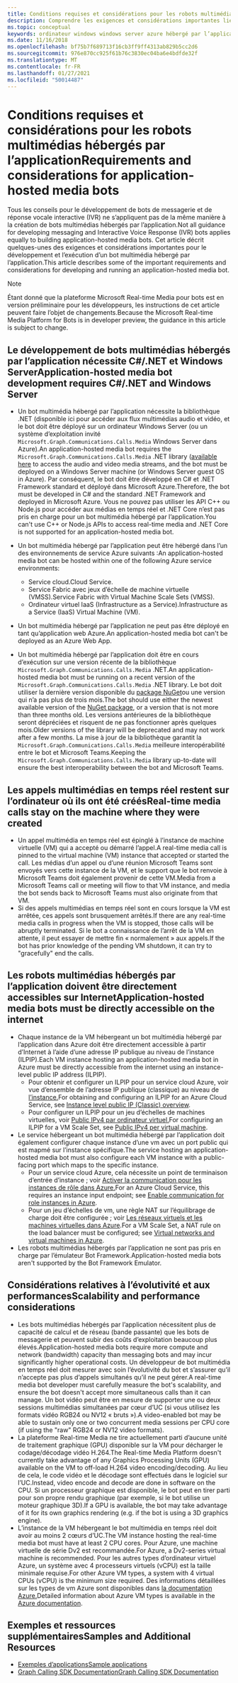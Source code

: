 ```yaml
---
title: Conditions requises et considérations pour les robots multimédias hébergés par l’application
description: Comprendre les exigences et considérations importantes liées à la création de bots multimédias hébergés par l’application pour Microsoft Teams.
ms.topic: conceptual
keywords: ordinateur windows windows server azure hébergé par l’application
ms.date: 11/16/2018
ms.openlocfilehash: bf75b7f689713f16cb3ff9ff4313ab829b5cc2d6
ms.sourcegitcommit: 976e870cc925f61b76c3830ec04ba6e4bdfde32f
ms.translationtype: MT
ms.contentlocale: fr-FR
ms.lasthandoff: 01/27/2021
ms.locfileid: "50014487"
---
```

# <a name="requirements-and-considerations-for-application-hosted-media-bots"></a><span data-ttu-id="215aa-104">Conditions requises et considérations pour les robots multimédias hébergés par l’application</span><span class="sxs-lookup"><span data-stu-id="215aa-104">Requirements and considerations for application-hosted media bots</span></span>

<span data-ttu-id="215aa-105">Tous les conseils pour le développement de bots de messagerie et de réponse vocale interactive (IVR) ne s’appliquent pas de la même manière à la création de bots multimédias hébergés par l’application.</span><span class="sxs-lookup"><span data-stu-id="215aa-105">Not all guidance for developing messaging and Interactive Voice Response (IVR) bots applies equally to building application-hosted media bots.</span></span> <span data-ttu-id="215aa-106">Cet article décrit quelques-unes des exigences et considérations importantes pour le développement et l’exécution d’un bot multimédia hébergé par l’application.</span><span class="sxs-lookup"><span data-stu-id="215aa-106">This article describes some of the important requirements and considerations for developing and running an application-hosted media bot.</span></span>

> [!NOTE]
> <span data-ttu-id="215aa-107">Étant donné que la plateforme Microsoft Real-time Media pour bots est en version préliminaire pour les développeurs, les instructions de cet article peuvent faire l’objet de changements.</span><span class="sxs-lookup"><span data-stu-id="215aa-107">Because the Microsoft Real-time Media Platform for Bots is in developer preview, the guidance in this article is subject to change.</span></span>

## <a name="application-hosted-media-bot-development-requires-cnet-and-windows-server"></a><span data-ttu-id="215aa-108">Le développement de bots multimédias hébergés par l’application nécessite C#/.NET et Windows Server</span><span class="sxs-lookup"><span data-stu-id="215aa-108">Application-hosted media bot development requires C#/.NET and Windows Server</span></span>

- <span data-ttu-id="215aa-109">Un bot multimédia hébergé par l’application nécessite la bibliothèque .NET (disponible ici pour accéder aux flux multimédias audio et vidéo, et le bot doit être déployé sur un ordinateur Windows Server (ou un système d’exploitation invité `Microsoft.Graph.Communications.Calls.Media` Windows Server dans Azure).[](https://www.nuget.org/packages/Microsoft.Graph.Communications.Calls.Media/)</span><span class="sxs-lookup"><span data-stu-id="215aa-109">An application-hosted media bot requires the `Microsoft.Graph.Communications.Calls.Media` .NET library ([available here](https://www.nuget.org/packages/Microsoft.Graph.Communications.Calls.Media/) to access the audio and video media streams, and the bot must be deployed on a Windows Server machine (or Windows Server guest OS in Azure).</span></span> <span data-ttu-id="215aa-110">Par conséquent, le bot doit être développé en C# et .NET Framework standard et déployé dans Microsoft Azure.</span><span class="sxs-lookup"><span data-stu-id="215aa-110">Therefore, the bot must be developed in C# and the standard .NET Framework and deployed in Microsoft Azure.</span></span> <span data-ttu-id="215aa-111">Vous ne pouvez pas utiliser les API C++ ou Node.js pour accéder aux médias en temps réel et .NET Core n’est pas pris en charge pour un bot multimédia hébergé par l’application.</span><span class="sxs-lookup"><span data-stu-id="215aa-111">You can't use C++ or Node.js APIs to access real-time media and .NET Core is not supported for an application-hosted media bot.</span></span>

- <span data-ttu-id="215aa-112">Un bot multimédia hébergé par l’application peut être hébergé dans l’un des environnements de service Azure suivants :</span><span class="sxs-lookup"><span data-stu-id="215aa-112">An application-hosted media bot can be hosted within one of the following Azure service environments:</span></span>
  - <span data-ttu-id="215aa-113">Service cloud.</span><span class="sxs-lookup"><span data-stu-id="215aa-113">Cloud Service.</span></span>
  - <span data-ttu-id="215aa-114">Service Fabric avec jeux d’échelle de machine virtuelle (VMSS).</span><span class="sxs-lookup"><span data-stu-id="215aa-114">Service Fabric with Virtual Machine Scale Sets (VMSS).</span></span>
  - <span data-ttu-id="215aa-115">Ordinateur virtuel IaaS (Infrastructure as a Service).</span><span class="sxs-lookup"><span data-stu-id="215aa-115">Infrastructure as a Service (IaaS) Virtual Machine (VM).</span></span>  
  
- <span data-ttu-id="215aa-116">Un bot multimédia hébergé par l’application ne peut pas être déployé en tant qu’application web Azure.</span><span class="sxs-lookup"><span data-stu-id="215aa-116">An application-hosted media bot can't be deployed as an Azure Web App.</span></span>

- <span data-ttu-id="215aa-117">Un bot multimédia hébergé par l’application doit être en cours d’exécution sur une version récente de la bibliothèque `Microsoft.Graph.Communications.Calls.Media` .NET.</span><span class="sxs-lookup"><span data-stu-id="215aa-117">An application-hosted media bot must be running on a recent version of the `Microsoft.Graph.Communications.Calls.Media` .NET library.</span></span> <span data-ttu-id="215aa-118">Le bot doit utiliser la dernière version disponible du [package NuGet](https://www.nuget.org/packages/Microsoft.Graph.Communications.Calls.Media/)ou une version qui n’a pas plus de trois mois.</span><span class="sxs-lookup"><span data-stu-id="215aa-118">The bot should use either the newest available version of the [NuGet package](https://www.nuget.org/packages/Microsoft.Graph.Communications.Calls.Media/), or a version that is not more than three months old.</span></span> <span data-ttu-id="215aa-119">Les versions antérieures de la bibliothèque seront dépréciées et risquent de ne pas fonctionner après quelques mois.</span><span class="sxs-lookup"><span data-stu-id="215aa-119">Older versions of the library will be deprecated and may not work after a few months.</span></span> <span data-ttu-id="215aa-120">La mise à jour de la bibliothèque garantit la `Microsoft.Graph.Communications.Calls.Media` meilleure interopérabilité entre le bot et Microsoft Teams.</span><span class="sxs-lookup"><span data-stu-id="215aa-120">Keeping the `Microsoft.Graph.Communications.Calls.Media` library up-to-date will ensure the best interoperability between the bot and Microsoft Teams.</span></span>

## <a name="real-time-media-calls-stay-on-the-machine-where-they-were-created"></a><span data-ttu-id="215aa-121">Les appels multimédias en temps réel restent sur l’ordinateur où ils ont été créés</span><span class="sxs-lookup"><span data-stu-id="215aa-121">Real-time media calls stay on the machine where they were created</span></span>

- <span data-ttu-id="215aa-122">Un appel multimédia en temps réel est épinglé à l’instance de machine virtuelle (VM) qui a accepté ou démarré l’appel.</span><span class="sxs-lookup"><span data-stu-id="215aa-122">A real-time media call is pinned to the virtual machine (VM) instance that accepted or started the call.</span></span> <span data-ttu-id="215aa-123">Les médias d’un appel ou d’une réunion Microsoft Teams sont envoyés vers cette instance de la VM, et le support que le bot renvoie à Microsoft Teams doit également provenir de cette VM.</span><span class="sxs-lookup"><span data-stu-id="215aa-123">Media from a Microsoft Teams call or meeting will flow to that VM instance, and media the bot sends back to Microsoft Teams must also originate from that VM.</span></span>
- <span data-ttu-id="215aa-124">Si des appels multimédias en temps réel sont en cours lorsque la VM est arrêtée, ces appels sont brusquement arrêtés.</span><span class="sxs-lookup"><span data-stu-id="215aa-124">If there are any real-time media calls in progress when the VM is stopped, those calls will be abruptly terminated.</span></span> <span data-ttu-id="215aa-125">Si le bot a connaissance de l’arrêt de la VM en attente, il peut essayer de mettre fin « normalement » aux appels.</span><span class="sxs-lookup"><span data-stu-id="215aa-125">If the bot has prior knowledge of the pending VM shutdown, it can try to "gracefully" end the calls.</span></span>

## <a name="application-hosted-media-bots-must-be-directly-accessible-on-the-internet"></a><span data-ttu-id="215aa-126">Les robots multimédias hébergés par l’application doivent être directement accessibles sur Internet</span><span class="sxs-lookup"><span data-stu-id="215aa-126">Application-hosted media bots must be directly accessible on the internet</span></span>

- <span data-ttu-id="215aa-127">Chaque instance de la VM hébergeant un bot multimédia hébergé par l’application dans Azure doit être directement accessible à partir d’Internet à l’aide d’une adresse IP publique au niveau de l’instance (ILPIP).</span><span class="sxs-lookup"><span data-stu-id="215aa-127">Each VM instance hosting an application-hosted media bot in Azure must be directly accessible from the internet using an instance-level public IP address (ILPIP).</span></span>
  - <span data-ttu-id="215aa-128">Pour obtenir et configurer un ILPIP pour un service cloud Azure, voir vue d’ensemble de l’adresse IP publique (classique) au niveau de [l’instance.](/azure/virtual-network/virtual-networks-instance-level-public-ip)</span><span class="sxs-lookup"><span data-stu-id="215aa-128">For obtaining and configuring an ILPIP for an Azure Cloud Service, see [Instance level public IP (Classic) overview](/azure/virtual-network/virtual-networks-instance-level-public-ip).</span></span>
  - <span data-ttu-id="215aa-129">Pour configurer un ILPIP pour un jeu d’échelles de machines virtuelles, voir [Public IPv4 par ordinateur virtuel.](/azure/virtual-machine-scale-sets/virtual-machine-scale-sets-networking#public-ipv4-per-virtual-machine)</span><span class="sxs-lookup"><span data-stu-id="215aa-129">For configuring an ILPIP for a VM Scale Set, see [Public IPv4 per virtual machine](/azure/virtual-machine-scale-sets/virtual-machine-scale-sets-networking#public-ipv4-per-virtual-machine).</span></span>
- <span data-ttu-id="215aa-130">Le service hébergeant un bot multimédia hébergé par l’application doit également configurer chaque instance d’une vm avec un port public qui est mapmé sur l’instance spécifique.</span><span class="sxs-lookup"><span data-stu-id="215aa-130">The service hosting an application-hosted media bot must also configure each VM instance with a public-facing port which maps to the specific instance.</span></span>
  - <span data-ttu-id="215aa-131">Pour un service cloud Azure, cela nécessite un point de terminaison d’entrée d’instance ; voir [Activer la communication pour les instances de rôle dans Azure.](/azure/cloud-services/cloud-services-enable-communication-role-instances)</span><span class="sxs-lookup"><span data-stu-id="215aa-131">For an Azure Cloud Service, this requires an instance input endpoint; see [Enable communication for role instances in Azure](/azure/cloud-services/cloud-services-enable-communication-role-instances).</span></span>
  - <span data-ttu-id="215aa-132">Pour un jeu d’échelles de vm, une règle NAT sur l’équilibrage de charge doit être configurée ; voir [Les réseaux virtuels et les machines virtuelles dans Azure](/azure/virtual-machines/windows/network-overview).</span><span class="sxs-lookup"><span data-stu-id="215aa-132">For a VM Scale Set, a NAT rule on the load balancer must be configured; see [Virtual networks and virtual machines in Azure](/azure/virtual-machines/windows/network-overview).</span></span>
- <span data-ttu-id="215aa-133">Les robots multimédias hébergés par l’application ne sont pas pris en charge par l’émulateur Bot Framework.</span><span class="sxs-lookup"><span data-stu-id="215aa-133">Application-hosted media bots aren't supported by the Bot Framework Emulator.</span></span>

## <a name="scalability-and-performance-considerations"></a><span data-ttu-id="215aa-134">Considérations relatives à l’évolutivité et aux performances</span><span class="sxs-lookup"><span data-stu-id="215aa-134">Scalability and performance considerations</span></span>

- <span data-ttu-id="215aa-135">Les bots multimédias hébergés par l’application nécessitent plus de capacité de calcul et de réseau (bande passante) que les bots de messagerie et peuvent subir des coûts d’exploitation beaucoup plus élevés.</span><span class="sxs-lookup"><span data-stu-id="215aa-135">Application-hosted media bots require more compute and network (bandwidth) capacity than messaging bots and may incur significantly higher operational costs.</span></span> <span data-ttu-id="215aa-136">Un développeur de bot multimédia en temps réel doit mesurer avec soin l’évolutivité du bot et s’assurer qu’il n’accepte pas plus d’appels simultanés qu’il ne peut gérer.</span><span class="sxs-lookup"><span data-stu-id="215aa-136">A real-time media bot developer must carefully measure the bot's scalability, and ensure the bot doesn't accept more simultaneous calls than it can manage.</span></span> <span data-ttu-id="215aa-137">Un bot vidéo peut être en mesure de supporter une ou deux sessions multimédias simultanées par cœur d’UC (si vous utilisez les formats vidéo RGB24 ou NV12 « bruts »).</span><span class="sxs-lookup"><span data-stu-id="215aa-137">A video-enabled bot may be able to sustain only one or two concurrent media sessions per CPU core (if using the "raw" RGB24 or NV12 video formats).</span></span>
- <span data-ttu-id="215aa-138">La plateforme Real-time Media ne tire actuellement parti d’aucune unité de traitement graphique (GPU) disponible sur la VM pour décharger le codage/décodage vidéo H.264.</span><span class="sxs-lookup"><span data-stu-id="215aa-138">The Real-time Media Platform doesn't currently take advantage of any Graphics Processing Units (GPU) available on the VM to off-load H.264 video encoding/decoding.</span></span> <span data-ttu-id="215aa-139">Au lieu de cela, le code vidéo et le décodage sont effectués dans le logiciel sur l’UC.</span><span class="sxs-lookup"><span data-stu-id="215aa-139">Instead, video encode and decode are done in software on the CPU.</span></span> <span data-ttu-id="215aa-140">Si un processeur graphique est disponible, le bot peut en tirer parti pour son propre rendu graphique (par exemple, si le bot utilise un moteur graphique 3D).</span><span class="sxs-lookup"><span data-stu-id="215aa-140">If a GPU is available, the bot may take advantage of it for its own graphics rendering (e.g. if the bot is using a 3D graphics engine).</span></span>
- <span data-ttu-id="215aa-141">L’instance de la VM hébergeant le bot multimédia en temps réel doit avoir au moins 2 cœurs d’UC.</span><span class="sxs-lookup"><span data-stu-id="215aa-141">The VM instance hosting the real-time media bot must have at least 2 CPU cores.</span></span> <span data-ttu-id="215aa-142">Pour Azure, une machine virtuelle de série Dv2 est recommandée.</span><span class="sxs-lookup"><span data-stu-id="215aa-142">For Azure, a Dv2-series virtual machine is recommended.</span></span> <span data-ttu-id="215aa-143">Pour les autres types d’ordinateur virtuel Azure, un système avec 4 processeurs virtuels (vCPU) est la taille minimale requise.</span><span class="sxs-lookup"><span data-stu-id="215aa-143">For other Azure VM types, a system with 4 virtual CPUs (vCPU) is the minimum size required.</span></span> <span data-ttu-id="215aa-144">Des informations détaillées sur les types de vm Azure sont disponibles dans [la documentation Azure.](/azure/virtual-machines/windows/sizes-general)</span><span class="sxs-lookup"><span data-stu-id="215aa-144">Detailed information about Azure VM types is available in the [Azure documentation](/azure/virtual-machines/windows/sizes-general).</span></span>

## <a name="samples-and-additional-resources"></a><span data-ttu-id="215aa-145">Exemples et ressources supplémentaires</span><span class="sxs-lookup"><span data-stu-id="215aa-145">Samples and Additional Resources</span></span>

- [<span data-ttu-id="215aa-146">Exemples d’applications</span><span class="sxs-lookup"><span data-stu-id="215aa-146">Sample applications</span></span>](https://github.com/microsoftgraph/microsoft-graph-comms-samples/tree/master/Samples/V1.0Samples/LocalMediaSamples)
- [<span data-ttu-id="215aa-147">Graph Calling SDK Documentation</span><span class="sxs-lookup"><span data-stu-id="215aa-147">Graph Calling SDK Documentation</span></span>](https://microsoftgraph.github.io/microsoft-graph-comms-samples/docs/)
